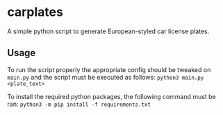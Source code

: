 # carplates

A simple python script to generate European-styled car license plates.

## Usage

To run the script properly the appropriate config should be tweaked on `main.py` and the script must be executed as follows:
`python3 main.py <plate_text>`

To install the required python packages, the following command must be ran:
`python3 -m pip install -f requirements.txt`
